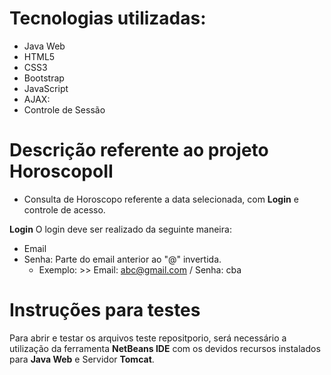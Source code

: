 # Tecnologias utilizadas:
- Java Web
- HTML5
- CSS3
- Bootstrap
- JavaScript
- AJAX: 
- Controle de Sessão

# Descrição referente ao projeto HoroscopoII
- Consulta de Horoscopo referente a data selecionada, com <b>Login</b> e controle de acesso.

 <b>Login</b>
 O login deve ser realizado da seguinte maneira:
 - Email
 - Senha: Parte do email anterior ao "@" invertida.
    - Exemplo: >> Email: abc@gmail.com  / Senha:  cba

# Instruções para testes
 Para abrir e testar os arquivos teste repositporio, será necessário a utilização da ferramenta <b>NetBeans IDE</b> com os devidos recursos instalados para <b>Java Web</b> e Servidor <b>Tomcat</b>.


